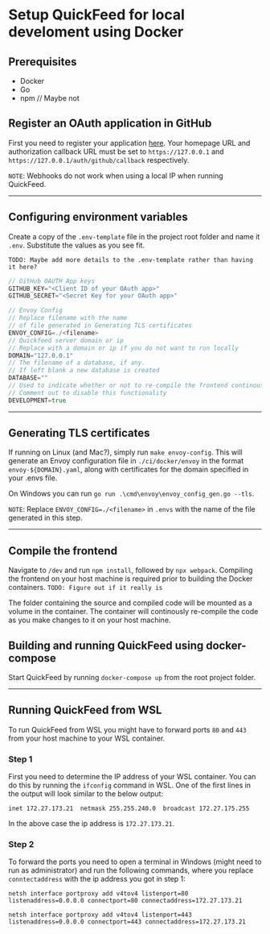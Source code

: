 # Setup QuickFeed for local develoment using Docker

## Prerequisites
- Docker
- Go
- npm // Maybe not

## Register an OAuth application in GitHub

First you need to register your application [here](https://github.com/settings/applications/new). Your homepage URL and authorization callback URL must be set to `https://127.0.0.1` and `https://127.0.0.1/auth/github/callback` respectively.

`NOTE`: Webhooks do not work when using a local IP when running QuickFeed.

---
## Configuring environment variables

Create a copy of the `.env-template` file in the project root folder and name it `.env`. Substitute the values as you see fit.

`TODO: Maybe add more details to the .env-template rather than having it here?` 

```go
// GitHub OAUTH App keys
GITHUB_KEY="<Client ID of your OAuth app>"
GITHUB_SECRET="<Secret Key for your OAuth app>"

// Envoy Config
// Replace filename with the name 
// of file generated in Generating TLS certificates
ENVOY_CONFIG=./<filename>
// Quickfeed server domain or ip
// Replace with a domain or ip if you do not want to run locally
DOMAIN="127.0.0.1"
// The filename of a database, if any. 
// If left blank a new database is created
DATABASE=""
// Used to indicate whether or not to re-compile the frontend continously
// Comment out to disable this functionality
DEVELOPMENT=true

```

---
## Generating TLS certificates

If running on Linux (and Mac?), simply run `make envoy-config`. This will generate an Envoy configuration file in `./ci/docker/envoy` in the format `envoy-${DOMAIN}.yaml`, along with certificates for the domain specified in your .envs file.

On Windows you can run `go run .\cmd\envoy\envoy_config_gen.go --tls`.

`NOTE`: Replace `ENVOY_CONFIG=./<filename>` in `.envs` with the name of the file generated in this step.

---

## Compile the frontend

Navigate to `/dev` and run `npm install`, followed by `npx webpack`. Compiling the frontend on your host machine is required prior to building the Docker containers. `TODO: Figure out if it really is` 

The folder containing the source and compiled code will be mounted as a volume in the container. The container will continously re-compile the code as you make changes to it on your host machine.

## Building and running QuickFeed using docker-compose

Start QuickFeed by running `docker-compose up` from the root project folder.

---
## Running QuickFeed from WSL

To run QuickFeed from WSL you might have to forward ports `80` and `443` from your host machine to your WSL container.

### Step 1
First you need to determine the IP address of your WSL container. You can do this by running the `ifconfig` command in WSL. One of the first lines in the output will look similar to the below output:
```
inet 172.27.173.21  netmask 255.255.240.0  broadcast 172.27.175.255
```

In the above case the ip address is `172.27.173.21`.

### Step 2

To forward the ports you need to open a terminal in Windows (might need to run as administrator) and run the following commands, where you replace `conntectaddress` with the ip address you got in step 1:

`netsh interface portproxy add v4tov4 listenport=80 listenaddress=0.0.0.0 connectport=80 connectaddress=172.27.173.21`

`netsh interface portproxy add v4tov4 listenport=443 listenaddress=0.0.0.0 connectport=443 connectaddress=172.27.173.21`

